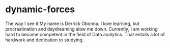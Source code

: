 # dynamic-forces
The way I see it
My name is Derrick Obonna. I love learning, but procrastination and daydreaming slow me down. Currently, I am working hard to become competent in the field of Data analytics. That entails a lot of hardwork and dedication to studying.
